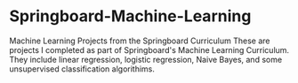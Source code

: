 # Springboard-Machine-Learning
Machine Learning Projects from the Springboard Curriculum
These are projects I completed as part of Springboard's Machine Learning Curriculum. They include linear regression, logistic regression, Naive Bayes, and some unsupervised classification algorithims. 
